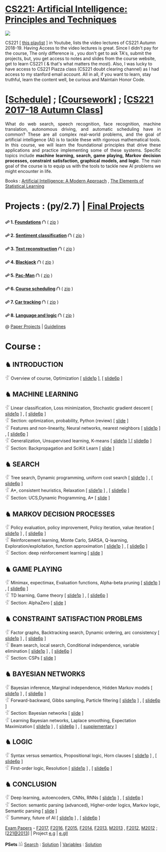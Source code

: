 # [CS221: Artificial Intelligence: Principles and Techniques](http://web.stanford.edu/class/cs221/)
<img src="https://github.com/SKKSaikia/CS221_AI/blob/master/img/cs221.PNG">

CS221 [ [this playlist](https://www.youtube.com/watch?v=8CWyxTrqLJs&list=PLVulhINWRk9GBHV61MTf1ZzaFCcgkszMK) ] in Youtube, lists the video lectures of CS221 Autumn 2018-19. Having Access to the video lectures is great. Since I didn't pay for the course, The only difference is , you don't get to ask TA's, submit the projects, but, you get access to notes and slides from the course website, get to learn CS221 ( & that's what matters the most). Also, I was lucky to have access to  CS221 Piazza class (CS221 doubt clearing channel) as I had access to my stanford email account. All in all, if you want to learn, stay truthful, learn the content well, be curious and Maintain Honor Code.

# [[Schedule](http://web.stanford.edu/class/cs221/#schedule)] ; [[Coursework](http://web.stanford.edu/class/cs221/#coursework)] ; [[CS221 2017-18 Autumn Class](http://web.stanford.edu/class/cs221/2018/)] 

<p align="justify">What do web search, speech recognition, face recognition, machine translation, autonomous driving, and automatic scheduling have in common? These are all complex real-world problems, and the goal of artificial intelligence (AI) is to tackle these with rigorous mathematical tools. In this course, we will learn the foundational principles that drive these applications and practice implementing some of these systems. Specific topics include <b>machine learning, search, game playing, Markov decision processes, constraint satisfaction, graphical models, and logic</b>. The main goal of the course is to equip us with the tools to tackle new AI problems we might encounter in life.</p>

Books : [Artificial Intelligence: A Modern Approach](http://aima.cs.berkeley.edu/) , [The Elements of Statistical Learning](https://web.stanford.edu/~hastie/ElemStatLearn/)

# Projects : (py/2.7) | [Final Projects](https://web.stanford.edu/class/cs221/2018/project-list.html)

<b> ☍ 1. [Foundations](http://web.stanford.edu/class/cs221/assignments/foundations/index.html) </b> ⛫ ( [zip](https://github.com/SKKSaikia/CS221_AI/blob/master/foundations.zip) )

<b> ☍ 2. [Sentiment classification](http://web.stanford.edu/class/cs221/assignments/sentiment/index.html)</b> ⛫ ( [zip](https://github.com/SKKSaikia/CS221_AI/blob/master/sentiment.zip) )

<b> ☍ 3. [Text reconstruction](http://web.stanford.edu/class/cs221/assignments/reconstruct/index.html) </b> ⛫ ( [zip](https://github.com/SKKSaikia/CS221_AI/blob/master/reconstruct.zip) )

<b> ☍ 4. [Blackjack](http://web.stanford.edu/class/cs221/assignments/blackjack/index.html)</b> ⛫ ( [zip](https://github.com/SKKSaikia/CS221_AI/blob/master/blackjack.zip) )

<b> ☍ 5. [Pac-Man](http://web.stanford.edu/class/cs221/assignments/pacman/index.html)</b> ⛫ ( [zip](https://github.com/SKKSaikia/CS221_AI/blob/master/pacman.zip) )

<b> ☍ 6. [Course scheduling](http://web.stanford.edu/class/cs221/assignments/scheduling/index.html) </b> ⛫ ( [zip](https://github.com/SKKSaikia/CS221_AI/blob/master/scheduling.zip) )

<b> ☍ 7. [Car tracking](http://web.stanford.edu/class/cs221/assignments/car/index.html) </b> ⛫ ( [zip](https://github.com/SKKSaikia/CS221_AI/blob/master/car.zip) )

<b> ☍ 8. [Language and logic](http://web.stanford.edu/class/cs221/assignments/logic/index.html) </b> ⛫ ( [zip](https://github.com/SKKSaikia/CS221_AI/blob/master/logic.zip) )

@ [Paper Projects](http://web.stanford.edu/class/cs221/2018/project-list.html) | [Guidelines](http://web.stanford.edu/class/cs221/project.html#p-proposal)

# Course :

<h2><b> ♞ INTRODUCTION </b></h2>

𓁅 Overview of course, Optimization [ [slide1p](https://github.com/SKKSaikia/CS221_AI/blob/master/slides/overview.pdf) ], [ [slide6p](https://github.com/SKKSaikia/CS221_AI/blob/master/slides/overview-6pp.pdf) ]

<h2><b> ♞ MACHINE LEARNING</b></h2>

𓁅 Linear classification, Loss minimization, Stochastic gradient descent [ [slide1p](https://github.com/SKKSaikia/CS221_AI/blob/master/slides/learning1.pdf) ] , [ [slide6p](https://github.com/SKKSaikia/CS221_AI/blob/master/slides/learning1-6pp.pdf) ] <br/>
𓁅 Section: optimization, probability, Python (review) [ [slide](https://github.com/SKKSaikia/CS221_AI/blob/master/slides/section1.pdf) ] <br/>
𓁅 Features and non-linearity, Neural networks, nearest neighbors [ [slide1p](https://github.com/SKKSaikia/CS221_AI/blob/master/slides/learning2.pdf) ] , [ [slide6p](https://github.com/SKKSaikia/CS221_AI/blob/master/slides/learning2-6pp.pdf) ] <br/>
𓁅 Generalization, Unsupervised learning, K-means [ [slide1p](https://github.com/SKKSaikia/CS221_AI/blob/master/slides/learning3.pdf) ],[ [slide6p](https://github.com/SKKSaikia/CS221_AI/blob/master/slides/learning3-6pp.pdf) ] <br/>
𓁅 Section: Backpropagation and SciKit Learn [ [slide](https://github.com/SKKSaikia/CS221_AI/blob/master/slides/section2.pdf) ] <br/>

<h2><b> ♞ SEARCH</b></h2>

𓁅 Tree search, Dynamic programming, uniform cost search [ [slide1p](https://github.com/SKKSaikia/CS221_AI/blob/master/slides/search1.pdf) ] , [ [slide6p](https://github.com/SKKSaikia/CS221_AI/blob/master/slides/search1-6pp.pdf) ] <br/>
𓁅 A*, consistent heuristics, Relaxation [ [slide1p](https://github.com/SKKSaikia/CS221_AI/blob/master/slides/search2.pdf) ] , [ [slide6p](https://github.com/SKKSaikia/CS221_AI/blob/master/slides/search2-6pp.pdf) ] <br/>
𓁅 Section: UCS,Dynamic Programming, A* [ [slide](https://github.com/SKKSaikia/CS221_AI/blob/master/slides/section3.pdf) ] <br/>

<h2><b> ♞ MARKOV DECISION PROCESSES</b></h2>

𓁅 Policy evaluation, policy improvement, Policy iteration, value iteration [ [slide1p](https://github.com/SKKSaikia/CS221_AI/blob/master/slides/mdp1.pdf) ] , [ [slide6p](https://github.com/SKKSaikia/CS221_AI/blob/master/slides/mdp1-6pp.pdf) ] <br/>
𓁅 Reinforcement learning, Monte Carlo, SARSA, Q-learning, Exploration/exploitation, function approximation [ [slide1p](https://github.com/SKKSaikia/CS221_AI/blob/master/slides/mdp2.pdf) ] , [ [slide6p](https://github.com/SKKSaikia/CS221_AI/blob/master/slides/mdp2-6pp.pdf) ] <br/>
𓁅 Section: deep reinforcement learning [ [slide](https://github.com/SKKSaikia/CS221_AI/blob/master/slides/section4.pdf) ] <br/>

<h2><b> ♞ GAME PLAYING</b></h2>

𓁅 Minimax, expectimax, Evaluation functions, Alpha-beta pruning [ [slide1p](https://github.com/SKKSaikia/CS221_AI/blob/master/slides/games1.pdf) ] , [ [slide6p](https://github.com/SKKSaikia/CS221_AI/blob/master/slides/games1-6pp.pdf) ] <br/>
𓁅 TD learning, Game theory [ [slide1p](https://github.com/SKKSaikia/CS221_AI/blob/master/slides/games2.pdf) ] , [ [slide6p](https://github.com/SKKSaikia/CS221_AI/blob/master/slides/games2-6pp.pdf) ] <br/>
𓁅 Section: AlphaZero [ [slide](https://github.com/SKKSaikia/CS221_AI/blob/master/slides/section5.pdf) ] <br/>

<h2><b> ♞ CONSTRAINT SATISFACTION PROBLEMS</b></h2>

𓁅 Factor graphs, Backtracking search, Dynamic ordering, arc consistency [ [slide1p](https://github.com/SKKSaikia/CS221_AI/blob/master/slides/csp1.pdf) ] , [ [slide6p](https://github.com/SKKSaikia/CS221_AI/blob/master/slides/csp1-6pp.pdf) ] <br/>
𓁅 Beam search, local search, Conditional independence, variable elimination [ [slide1p](https://github.com/SKKSaikia/CS221_AI/blob/master/slides/csp2.pdf) ] , [ [slide6p](https://github.com/SKKSaikia/CS221_AI/blob/master/slides/csp2-6pp.pdf) ] <br/>
𓁅 Section: CSPs [ [slide](https://github.com/SKKSaikia/CS221_AI/blob/master/slides/section6.pdf) ] <br/>

<h2><b> ♞ BAYESIAN NETWORKS</b></h2>

𓁅 Bayesian inference, Marginal independence, Hidden Markov models [ [slide1p](https://github.com/SKKSaikia/CS221_AI/blob/master/slides/bayes1.pdf) ] , [ [slide6p](https://github.com/SKKSaikia/CS221_AI/blob/master/slides/bayes1-6pp.pdf) ] <br/>
𓁅 Forward-backward, Gibbs sampling, Particle filtering [ [slide1p](https://github.com/SKKSaikia/CS221_AI/blob/master/slides/bayes2.pdf) ] , [ [slide6p](https://github.com/SKKSaikia/CS221_AI/blob/master/slides/bayes2-6pp.pdf) ] <br/>
𓁅 Section: Bayesian networks [ [slide](https://github.com/SKKSaikia/CS221_AI/blob/master/slides/section7.pdf) ] <br/>
𓁅 Learning Bayesian networks, Laplace smoothing, Expectation Maximization [ [slide1p](https://github.com/SKKSaikia/CS221_AI/blob/master/slides/bayes3.pdf) ] , [ [slide6p](https://github.com/SKKSaikia/CS221_AI/blob/master/slides/bayes3-6pp.pdf) ] , [ [supplementary]() ] <br/>

<h2><b> ♞ LOGIC</b></h2>

𓁅 Syntax versus semantics, Propositional logic, Horn clauses [ [slide1p](https://github.com/SKKSaikia/CS221_AI/blob/master/slides/logic1.pdf) ] , [ [slide6p](https://github.com/SKKSaikia/CS221_AI/blob/master/slides/logic1-6pp.pdf) ] <br/>
𓁅 First-order logic, Resolution [ [slide1p](https://github.com/SKKSaikia/CS221_AI/blob/master/slides/logic2.pdf) ] , [ [slide6p](https://github.com/SKKSaikia/CS221_AI/blob/master/slides/logic2-6pp.pdf) ] <br/>

<h2><b> ♞ CONCLUSION</b></h2>

𓁅 Deep learning, autoencoders, CNNs, RNNs [ [slide1p](https://github.com/SKKSaikia/CS221_AI/blob/master/slides/deep.pdf) ] , [ [slide6p](https://github.com/SKKSaikia/CS221_AI/blob/master/slides/deep-6pp.pdf) ] <br/>
𓁅 Section: semantic parsing (advanced), Higher-order logics, Markov logic, Semantic parsing [ [slide](https://github.com/SKKSaikia/CS221_AI/blob/master/slides/section9.pdf) ] <br/>
𓁅 Summary, future of AI [ [slide1p](https://github.com/SKKSaikia/CS221_AI/blob/master/slides/conclusion.pdf) ] , [ [slide6p](https://github.com/SKKSaikia/CS221_AI/blob/master/slides/conclusion-6pp.pdf) ] <br/>

 [Exam Papers](https://github.com/SKKSaikia/CS221_AI/tree/master/exams) - [F2017](), [F2016](https://github.com/SKKSaikia/CS221_AI/blob/master/exams/2016_final_solution.pdf), [F2015](), [F2014](), [F2013](), [M2013](https://github.com/SKKSaikia/CS221_AI/blob/master/exams/2013-midterm.pdf) , [F2012](https://github.com/SKKSaikia/CS221_AI/blob/master/exams/final_practice_solution_fall_2012.pdf), [M2012](https://github.com/SKKSaikia/CS221_AI/blob/master/exams/midterm_practice_solution_2012.pdf) ; [[221@2013](http://stanford.edu/~cpiech/cs221/)] | Project [e.g](https://youtu.be/MkuwIrTuFSM) | [e.gII](https://youtu.be/yY-Di8dT9mY)
 
<b> PSets </b> 𓀌 [Search](http://stanford.edu/~cpiech/cs221/homework/pset/search.html) : [Solution](https://docs.google.com/document/d/16akigdAiTuInQrAtZbHtkDCh9c8_0wp5DjU-fCeFJLY/edit#heading=h.y6c5hny1kn74) | [Variables](http://stanford.edu/~cpiech/cs221/homework/pset/variables.html) : [Solution](https://docs.google.com/document/d/13hvQZsgwVfIUA2_QGcExcd9DM6NDHYbRO3yCvO6SPfE/edit#heading=h.oy2zuawh43a7) <br/>

